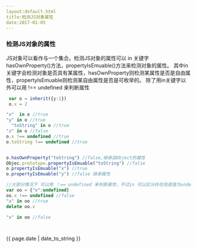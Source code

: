```yaml
---
layout:default.html
title:检测JS对象属性
date:2017-01-05
---
```

<h3>检测JS对象的属性</h3>

JS对象可以看作与一个集合。检测JS对象的属性可以 in 关键字 hasOwnProperty()方法，propertyIsEmuable()方法来检测对象的属性。
其中in关键字会检测对象是否具有某属性，hasOwnProperty则检测某属性是否是自由属性，propertyIsEmuable则检测某自由属性是否是可枚举的。
除了用in关键字以外可以用  !== undefined 来判断属性

```js
 var o = inherit({y:1})
 o.x = 2

"x"  in o //true
"y" in o //true
  "toString" in o //true
"z" in o //false  
o.x !== undefined //true
o.toString !== undefined //true


o.hasOwnProperty("toString") //false,继承自Object的属性
Objec.prototype.propertyIsEmuable("toString") //false
o.propertyIsEmuable("x") //true
o.propertyIsEmuable("y") //false 继承属性

//大部分情况下 可以用 ！== undefined 来判断属性，不过in 可以区分存在但是值为undefined的属性例如
var oo = {"x":undefined}
oo.x !== undefined //false
"x" in oo //true  
delete oo.x

"x" in oo //false




```
<p>{{ page.date | date_to_string }}</p>
